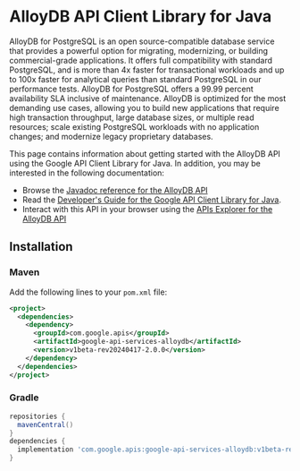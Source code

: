 # AlloyDB API Client Library for Java

AlloyDB for PostgreSQL is an open source-compatible database service that provides a powerful option for migrating, modernizing, or building commercial-grade applications. It offers full compatibility with standard PostgreSQL, and is more than 4x faster for transactional workloads and up to 100x faster for analytical queries than standard PostgreSQL in our performance tests. AlloyDB for PostgreSQL offers a 99.99 percent availability SLA inclusive of maintenance. AlloyDB is optimized for the most demanding use cases, allowing you to build new applications that require high transaction throughput, large database sizes, or multiple read resources; scale existing PostgreSQL workloads with no application changes; and modernize legacy proprietary databases. 

This page contains information about getting started with the AlloyDB API
using the Google API Client Library for Java. In addition, you may be interested
in the following documentation:

* Browse the [Javadoc reference for the AlloyDB API][javadoc]
* Read the [Developer's Guide for the Google API Client Library for Java][google-api-client].
* Interact with this API in your browser using the [APIs Explorer for the AlloyDB API][api-explorer]

## Installation

### Maven

Add the following lines to your `pom.xml` file:

```xml
<project>
  <dependencies>
    <dependency>
      <groupId>com.google.apis</groupId>
      <artifactId>google-api-services-alloydb</artifactId>
      <version>v1beta-rev20240417-2.0.0</version>
    </dependency>
  </dependencies>
</project>
```

### Gradle

```gradle
repositories {
  mavenCentral()
}
dependencies {
  implementation 'com.google.apis:google-api-services-alloydb:v1beta-rev20240417-2.0.0'
}
```

[javadoc]: https://googleapis.dev/java/google-api-services-alloydb/latest/index.html
[google-api-client]: https://github.com/googleapis/google-api-java-client/
[api-explorer]: https://developers.google.com/apis-explorer/#p/alloydb/v1/
